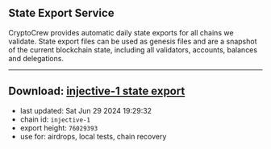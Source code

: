 ## State Export Service
CryptoCrew provides automatic daily state exports for all chains we validate. State export files can be used as genesis files and are a snapshot of the current blockchain state, including all validators, accounts, balances and delegations.

---
**Download: [injective-1 state export](https://dl-eu2.ccvalidators.com/SERVICE/injective/injective-1_export_76029393.json)**
---

- last updated: Sat Jun 29 2024 19:29:32
- chain id: `injective-1`
- export height: `76029393`
- use for: airdrops, local tests, chain recovery

